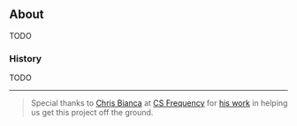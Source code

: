 ## About

TODO

### History

TODO

----

> Special thanks to [Chris Bianca](http://invertase.link/cb-twitter) at [CS Frequency](http://invertase.link/csf-website) for [his work](http://invertase.link/cb-commits) in helping us get this project off the ground.

